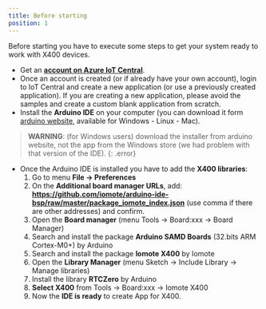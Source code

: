 ```yaml
---
title: Before starting
position: 1
---
```


Before starting you have to execute some steps to get your system ready to work with X400 devices.
- Get an [**account on Azure IoT Central**](https://apps.azureiotcentral.com/). 
- Once an account is created (or if already have your own account), login to IoT Central and create a new application (or use a previously created application). If you are creating a new application, please avoid the samples and create a custom blank application from scratch.
- Install the **Arduino IDE** on your computer (you can download it form [arduino website](https://www.arduino.cc), available for Windows - Linux - Mac).


> **WARNING**: (for Windows users) download the installer from arduino website, not the app from the Windows store (we had problem with that version of the IDE).
{: .error}

- Once the Arduino IDE is installed you have to add the **X400 libraries**:
    1. Go to menu **File -> Preferences**
    2. On the **Additional board manager URLs**, add: **https://github.com/iomote/arduino-ide-bsp/raw/master/package_iomote_index.json**  (use comma if there are other addresses) and confirm.
    3. Open the **Board manager** (menu Tools -> Board:xxx -> Board Manager)
    4. Search and install the package **Arduino SAMD Boards** (32.bits ARM Cortex-M0+) by Arduino
    5. Search and install the package **Iomote X400** by Iomote
    6. Open the **Library Manager** (menu Sketch -> Include Library -> Manage libraries)
    7. Install the library **RTCZero** by Arduino
    8. **Select X400** from Tools -> Board:xxx -> Iomote X400
    9. Now the **IDE is ready** to create App for X400.
